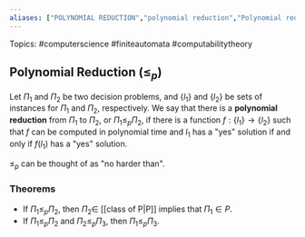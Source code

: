 ```yaml
---
aliases: ["POLYNOMIAL REDUCTION","polynomial reduction","Polynomial reduction"] 
---
```

Topics: #computerscience #finiteautomata #computabilitytheory 

## Polynomial Reduction ($\leq_{p}$)

Let $\Pi_1$ and $\Pi_2$ be two decision problems, and $\{l_1\}$ and $\{l_2\}$ be sets of instances for $\Pi_1$ and $\Pi_2$, respectively. We say that there is a **polynomial reduction** from  $\Pi_1$ to $\Pi_2$, or  $\Pi_1 \leq_p \Pi_2$, if there is a function $f : \{l_1\} \rightarrow \{l_2\}$ such that $f$ can be computed in polynomial time and $l_1$ has a "yes" solution if and only if $f(l_1)$ has a "yes" solution. 

$\leq_p$ can be thought of as "no harder than". 

### Theorems
- If $\Pi_1 \leq_p \Pi_2$, then $\Pi_2 \in$ [[class of P|P]] implies that $\Pi_1 \in P$. 
- If $\Pi_1 \leq_p \Pi_2$ and $\Pi_2 \leq_p \Pi_3$, then $\Pi_1 \leq_p \Pi_3$. 

